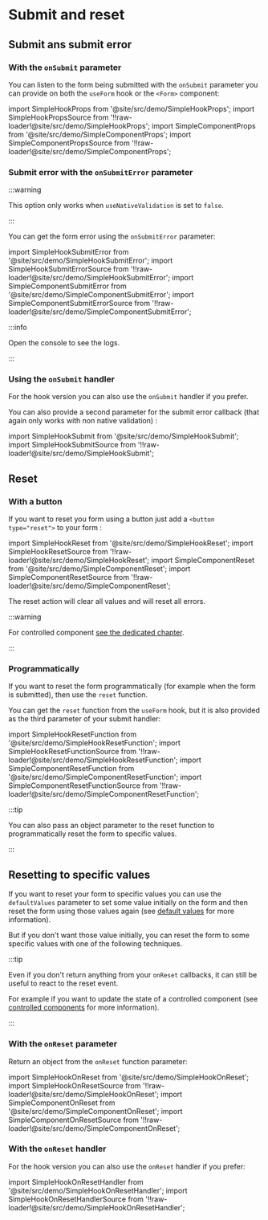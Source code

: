 # Submit and reset

## Submit ans submit error

### With the `onSubmit` parameter

You can listen to the form being submitted with the `onSubmit` parameter you can provide on both the `useForm` hook or the `<Form>` component:

import SimpleHookProps from '@site/src/demo/SimpleHookProps';
import SimpleHookPropsSource from '!!raw-loader!@site/src/demo/SimpleHookProps';
import SimpleComponentProps from '@site/src/demo/SimpleComponentProps';
import SimpleComponentPropsSource from '!!raw-loader!@site/src/demo/SimpleComponentProps';

<DemoTabs Component={SimpleComponentProps} Hook={SimpleHookProps} componentCode={SimpleComponentPropsSource} componentMetastring="{6-8,11}" hookCode={SimpleHookPropsSource} hookMetastring="{6-8,12}" withModes withRevalidateModes />

### Submit error with the `onSubmitError` parameter

:::warning

This option only works when `useNativeValidation` is set to `false`.

:::

You can get the form error using the `onSubmitError` parameter:

import SimpleHookSubmitError from '@site/src/demo/SimpleHookSubmitError';
import SimpleHookSubmitErrorSource from '!!raw-loader!@site/src/demo/SimpleHookSubmitError';
import SimpleComponentSubmitError from '@site/src/demo/SimpleComponentSubmitError';
import SimpleComponentSubmitErrorSource from '!!raw-loader!@site/src/demo/SimpleComponentSubmitError';

<DemoTabs Component={SimpleComponentSubmitError} Hook={SimpleHookSubmitError} componentCode={SimpleComponentSubmitErrorSource} componentMetastring="{15-17,20}" hookCode={SimpleHookSubmitErrorSource} hookMetastring="{10-12,17}" withModes withRevalidateModes withUseNativeValidation={false} />

:::info

Open the console to see the logs.

:::

### Using the `onSubmit` handler

For the hook version you can also use the `onSubmit` handler if you prefer.

You can also provide a second parameter for the submit error callback (that again only works with non native validation) :

import SimpleHookSubmit from '@site/src/demo/SimpleHookSubmit';
import SimpleHookSubmitSource from '!!raw-loader!@site/src/demo/SimpleHookSubmit';

<Demo Component={SimpleHookSubmit} code={SimpleHookSubmitSource} metastring="{14,17}" withModes withRevalidateModes withUseNativeValidation />

## Reset

### With a button

If you want to reset you form using a button just add a `<button type="reset">` to your form :

import SimpleHookReset from '@site/src/demo/SimpleHookReset';
import SimpleHookResetSource from '!!raw-loader!@site/src/demo/SimpleHookReset';
import SimpleComponentReset from '@site/src/demo/SimpleComponentReset';
import SimpleComponentResetSource from '!!raw-loader!@site/src/demo/SimpleComponentReset';

<DemoTabs Component={SimpleComponentReset} Hook={SimpleHookReset} componentCode={SimpleComponentResetSource} componentMetastring="{18}" hookCode={SimpleHookResetSource} hookMetastring="{21}" withModes withRevalidateModes />

The reset action will clear all values and will reset all errors.

:::warning

For controlled component [see the dedicated chapter](/docs/guides/controlled-components).

:::

### Programmatically

If you want to reset the form programmatically (for example when the form is submitted), then use the `reset` function.

You can get the `reset` function from the `useForm` hook, but it is also provided as the third parameter of your submit handler:

import SimpleHookResetFunction from '@site/src/demo/SimpleHookResetFunction';
import SimpleHookResetFunctionSource from '!!raw-loader!@site/src/demo/SimpleHookResetFunction';
import SimpleComponentResetFunction from '@site/src/demo/SimpleComponentResetFunction';
import SimpleComponentResetFunctionSource from '!!raw-loader!@site/src/demo/SimpleComponentResetFunction';

<DemoTabs Component={SimpleComponentResetFunction} Hook={SimpleHookResetFunction} componentCode={SimpleComponentResetFunctionSource} componentMetastring="{14,16}" hookCode={SimpleHookResetFunctionSource} hookMetastring="{7,11}" withModes withRevalidateModes />

:::tip

You can also pass an object parameter to the reset function to programmatically reset the form to specific values.

:::

## Resetting to specific values

If you want to reset your form to specific values you can use the `defaultValues` parameter to set some value initially on the form and then reset the form using those values again (see [default values](/docs/guides/type-casting-and-default-values#default-values) for more information).

But if you don't want those value initially, you can reset the form to some specific values with one of the following techniques.

:::tip

Even if you don't return anything from your `onReset` callbacks, it can still be useful to react to the reset event.

For example if you want to update the state of a controlled component (see [controlled components](/docs/guides/controlled-components) for more information).

:::

### With the `onReset` parameter

Return an object from the `onReset` function parameter:

import SimpleHookOnReset from '@site/src/demo/SimpleHookOnReset';
import SimpleHookOnResetSource from '!!raw-loader!@site/src/demo/SimpleHookOnReset';
import SimpleComponentOnReset from '@site/src/demo/SimpleComponentOnReset';
import SimpleComponentOnResetSource from '!!raw-loader!@site/src/demo/SimpleComponentOnReset';

<DemoTabs Component={SimpleComponentOnReset} Hook={SimpleHookOnReset} componentCode={SimpleComponentOnResetSource} componentMetastring="{6-8,15}" hookCode={SimpleHookOnResetSource} hookMetastring="{6-8,16}" withModes withRevalidateModes />

### With the `onReset` handler

For the hook version you can also use the `onReset` handler if you prefer:

import SimpleHookOnResetHandler from '@site/src/demo/SimpleHookOnResetHandler';
import SimpleHookOnResetHandlerSource from '!!raw-loader!@site/src/demo/SimpleHookOnResetHandler';

<Demo Component={SimpleHookOnResetHandler} code={SimpleHookOnResetHandlerSource} metastring="{6-8,14,19}" withModes withRevalidateModes withUseNativeValidation />
